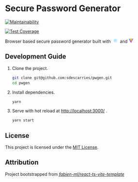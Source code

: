 # Secure Password Generator

[![Maintainability](https://api.codeclimate.com/v1/badges/c30aa75a30fddffba7c5/maintainability)](https://codeclimate.com/github/sdescarries/pwgen/maintainability)

[![Test Coverage](https://api.codeclimate.com/v1/badges/c30aa75a30fddffba7c5/test_coverage)](https://codeclimate.com/github/sdescarries/pwgen/test_coverage)

Browser based secure password generator built with <img alt='React' src='docs/react.svg' height=16/> and <img alt='Vite' src='docs/vite.svg' height=16 />

## Development Guide

1. Clone the project.

    ```sh
    git clone git@github.com:sdescarries/pwgen.git
    cd pwgen
    ```

2. Install dependencies.

    ```sh
    yarn
    ```

3. Serve with hot reload at <http://localhost:3000/> .

    ```sh
    yarn start
    ```

## License

This project is licensed under the [MIT License](LICENSE).

## Attribution

Project bootstrapped from _[fabien-ml/react-ts-vite-template](https://github.com/fabien-ml/react-ts-vite-template)_
